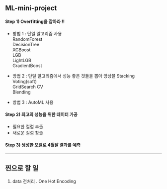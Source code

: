## ML-mini-project

#### Step 1) Overfitting을 잡아라 !!

* 방법 1 : 단일 알고리즘 사용    
  RandomForest      
  DecisionTree   
  XGBoost    
  LGB    
  LightLGB     
  GradientBoost   
   
  
* 방법 2 : 단일 알고리즘에서 성능 좋은 것들을 뽑아 앙상블
  Stacking      
  Voting(soft)   
  GridSearch CV     
  Blending     
  
* 방법 3 : AutoML 사용


#### Step 2) 최고의 성능을 위한 데이터 가공
* 필요한 컬럼 추출
* 새로운 컬럼 창출


#### Step 3) 생성한 모델로 4월달 결과를 예측
----------------------------------------

## 찐으로 할 일 
1. data 전처리 . One Hot Encoding
